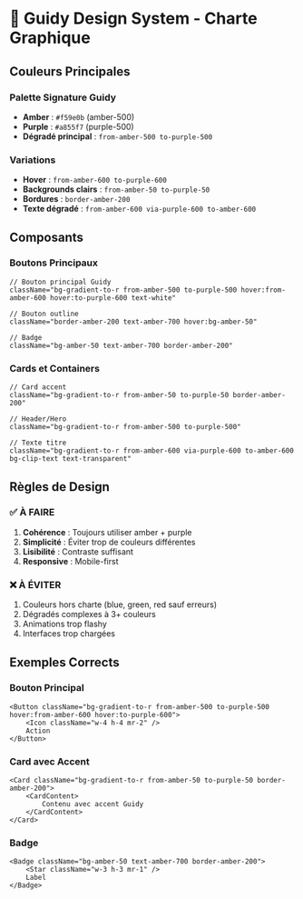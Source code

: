 # 🎨 Guidy Design System - Charte Graphique

## Couleurs Principales

### Palette Signature Guidy
- **Amber** : `#f59e0b` (amber-500)
- **Purple** : `#a855f7` (purple-500)
- **Dégradé principal** : `from-amber-500 to-purple-500`

### Variations
- **Hover** : `from-amber-600 to-purple-600`
- **Backgrounds clairs** : `from-amber-50 to-purple-50`
- **Bordures** : `border-amber-200`
- **Texte dégradé** : `from-amber-600 via-purple-600 to-amber-600`

## Composants

### Boutons Principaux
```tsx
// Bouton principal Guidy
className="bg-gradient-to-r from-amber-500 to-purple-500 hover:from-amber-600 hover:to-purple-600 text-white"

// Bouton outline
className="border-amber-200 text-amber-700 hover:bg-amber-50"

// Badge
className="bg-amber-50 text-amber-700 border-amber-200"
```

### Cards et Containers
```tsx
// Card accent
className="bg-gradient-to-r from-amber-50 to-purple-50 border-amber-200"

// Header/Hero
className="bg-gradient-to-r from-amber-500 to-purple-500"

// Texte titre
className="bg-gradient-to-r from-amber-600 via-purple-600 to-amber-600 bg-clip-text text-transparent"
```

## Règles de Design

### ✅ À FAIRE
1. **Cohérence** : Toujours utiliser amber + purple
2. **Simplicité** : Éviter trop de couleurs différentes
3. **Lisibilité** : Contraste suffisant
4. **Responsive** : Mobile-first

### ❌ À ÉVITER
1. Couleurs hors charte (blue, green, red sauf erreurs)
2. Dégradés complexes à 3+ couleurs
3. Animations trop flashy
4. Interfaces trop chargées

## Exemples Corrects

### Bouton Principal
```tsx
<Button className="bg-gradient-to-r from-amber-500 to-purple-500 hover:from-amber-600 hover:to-purple-600">
    <Icon className="w-4 h-4 mr-2" />
    Action
</Button>
```

### Card avec Accent
```tsx
<Card className="bg-gradient-to-r from-amber-50 to-purple-50 border-amber-200">
    <CardContent>
        Contenu avec accent Guidy
    </CardContent>
</Card>
```

### Badge
```tsx
<Badge className="bg-amber-50 text-amber-700 border-amber-200">
    <Star className="w-3 h-3 mr-1" />
    Label
</Badge>
```